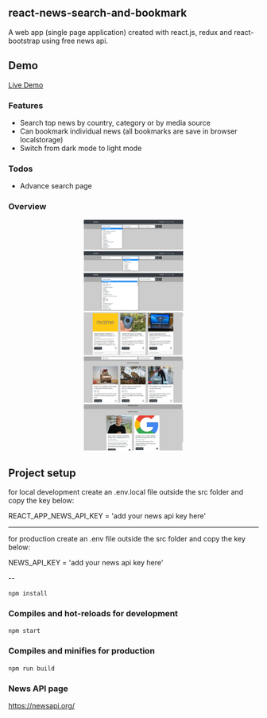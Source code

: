 ## react-news-search-and-bookmark

A web app (single page application) created with react.js, redux and react-bootstrap using free news api.

## Demo

[Live Demo](https://newsify-anuragbhu.netlify.app/)

### Features

- Search top news by country, category or by media source
- Can bookmark individual news (all bookmarks are save in browser localstorage)
- Switch from dark mode to light mode

### Todos

- Advance search page

### Overview

<!---  SCREENSHOOT   -->
<div align="center">
    <img src="./public/Screenshot_1.png" width="200"/><br>
    <img src="./public/Screenshot_2.png" width="200"/><br>
    <img src="./public/Screenshot_3.png" width="200"/><br>
    <img src="./public/Screenshot_4.png" width="200"/><br>
    <img src="./public/Screenshot_5.png" width="200"/><br>
    <img src="./public/Screenshot_6.png" width="200"/>
</div>

## Project setup

for local development create an .env.local file outside the src folder and copy the key below:

REACT_APP_NEWS_API_KEY = 'add your news api key here'

---

for production create an .env file outside the src folder and copy the key below:

NEWS_API_KEY = 'add your news api key here'

--

```
npm install
```

### Compiles and hot-reloads for development

```
npm start
```

### Compiles and minifies for production

```
npm run build
```

### News API page

https://newsapi.org/
